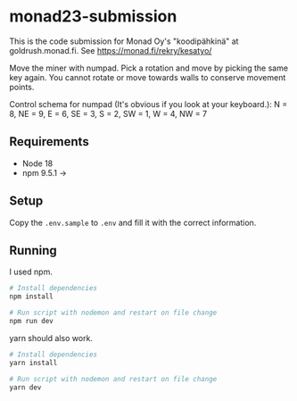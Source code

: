 # monad23-submission

This is the code submission for Monad Oy's "koodipähkinä" at goldrush.monad.fi. See https://monad.fi/rekry/kesatyo/

Move the miner with numpad. Pick a rotation and move by picking the same key again. You cannot rotate or move towards walls to conserve movement points.

Control schema for numpad (It's obvious if you look at your keyboard.):
  N = 8,
  NE = 9,
  E = 6,
  SE = 3,
  S = 2,
  SW = 1,
  W = 4,
  NW = 7

## Requirements
- Node 18
- npm 9.5.1 ->

## Setup
Copy the `.env.sample` to `.env` and fill it with the correct information.

## Running

I used npm.
```sh
# Install dependencies
npm install

# Run script with nodemon and restart on file change
npm run dev
```
yarn should also work.
```sh
# Install dependencies
yarn install

# Run script with nodemon and restart on file change
yarn dev
```